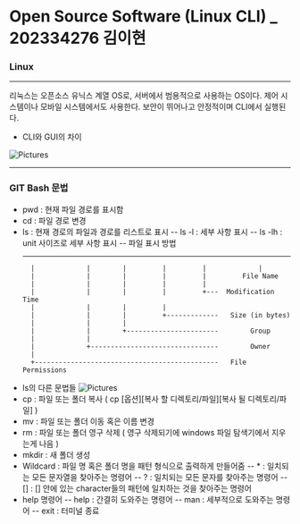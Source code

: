 # Open Source Software (Linux CLI) _ 202334276 김이현

### Linux
---
리눅스는 오픈소스 유닉스 계열 OS로, 서버에서 범용적으로 사용하는 OS이다. 제어 시스템이나 모바일 시스템에서도 사용한다. 보안이 뛰어나고 안정적이며 CLI에서 실행된다.

 - CLI와 GUI의 차이

![Pictures](https://ipwithease.com/wp-content/uploads/2020/06/GUI-VS-CLI-TABLE-NEW.jpg)

---

### GIT Bash 문법
- pwd : 현재 파일 경로를 표시함
- cd : 파일 경로 변경
- ls : 현재 경로의 파일과 경로를 리스트로 표시
-- ls -l : 세부 사항 표시
-- ls -lh : unit 사이즈로 세부 사항 표시
-- 파일 표시 방법
    ----------     -------  -------  -------- ------------ -------------
        |             |        |         |         |             |
        |             |        |         |         |         File Name
        |             |        |         |         |
        |             |        |         |         +---  Modification Time
        |             |        |         |
        |             |        |         +-------------   Size (in bytes)
        |             |        |
        |             |        +-----------------------        Group
        |             |
        |             +--------------------------------        Owner
        |
        +----------------------------------------------   File Permissions
- ls의 다른 문법들
![Pictures](https://cyber.gachon.ac.kr/ubion_document/f4/d0/f4d0d90d47869136690b2ef358d6e648b94d400c/f4d0d90d47869136690b2ef358d6e648b94d400c.files/16.png)
- cp : 파일 또는 폴더 복사 ( cp [옵션][복사 할 디렉토리/파일][복사 될 디렉토리/파일] )
- mv : 파일 또는 폴더 이동 혹은 이름 변경
- rm : 파일 또는 폴더 영구 삭제 ( 영구 삭제되기에 windows 파일 탐색기에서 지우는게 나음 )
- mkdir : 새 폴더 생성
- Wildcard : 파일 명 혹은 폴더 명을 패턴 형식으로 출력하게 만들어줌
-- * : 일치되는 모든 문자열을 찾아주는 명령어
-- ? : 일치되는 모든 문자를 찾아주는 명령어
-- [] : [] 안에 있는 character들의 패턴에 일치하는 것을 찾아주는 명령어
- help 명령어
-- help : 간결히 도와주는 명령어
-- man : 세부적으로 도와주는 명령어
-- exit : 터미널 종료
